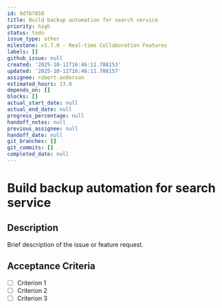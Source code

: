 ```yaml
---
id: 9d7b7858
title: Build backup automation for search service
priority: high
status: todo
issue_type: other
milestone: v1.7.0 - Real-time Collaboration Features
labels: []
github_issue: null
created: '2025-10-11T16:46:11.788153'
updated: '2025-10-11T16:46:11.788157'
assignee: robert.anderson
estimated_hours: 13.0
depends_on: []
blocks: []
actual_start_date: null
actual_end_date: null
progress_percentage: null
handoff_notes: null
previous_assignee: null
handoff_date: null
git_branches: []
git_commits: []
completed_date: null
---
```


# Build backup automation for search service

## Description

Brief description of the issue or feature request.

## Acceptance Criteria

- [ ] Criterion 1
- [ ] Criterion 2
- [ ] Criterion 3